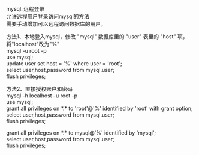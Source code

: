 mysql_远程登录  
允许远程用户登录访问mysql的方法  
需要手动增加可以远程访问数据库的用户。  
  
方法1、本地登入mysql，修改 "mysql" 数据库里的 "user" 表里的 "host"
项，将"localhost"改为"%"  
mysql -u root -p  
use mysql;  
update user set host = '%' where user = 'root';  
select user,host,password from mysql.user;  
flush privileges;  
  
方法2、直接授权账户和密码  
mysql -h localhost -u root -p  
use mysql;  
grant all privileges on \*.\* to 'root'\@'%' identified by 'root' with grant
option;  
select user,host,password from mysql.user;  
flush privileges;  
  
grant all privileges on \*.\* to mysql\@'%' identified by 'mysql';  
select user,host,password from mysql.user;  
flush privileges;
